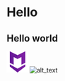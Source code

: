 # Hello
## Hello world

![alt_text](https://github.com/adam-p/markdown-here/raw/master/src/common/images/icon48.png "这是图片标题")
![alt_text](https://image.baidu.com/search/detail?ct=503316480&z=0&ipn=d&word=%E4%B8%8A%E6%B5%B7%E4%BA%A4%E9%80%9A%E5%A4%A7%E5%AD%A6&step_word=&hs=0&pn=0&spn=0&di=3960&pi=0&rn=1&tn=baiduimagedetail&is=0%2C0&istype=0&ie=utf-8&oe=utf-8&in=&cl=2&lm=-1&st=undefined&cs=3949757509%2C872180169&os=410091729%2C329170667&simid=3384086280%2C266680492&adpicid=0&lpn=0&ln=1546&fr=&fmq=1602673651856_R&fm=&ic=undefined&s=undefined&hd=undefined&latest=undefined&copyright=undefined&se=&sme=&tab=0&width=undefined&height=undefined&face=undefined&ist=&jit=&cg=&bdtype=0&oriquery=&objurl=http%3A%2F%2Ffeifanedu.net%2FUserFiles%2F2016-10%2F201610261609455.jpg&fromurl=ippr_z2C%24qAzdH3FAzdH3Fujtuwgj17_z%26e3BgjpAzdH3FCswff_z%26e3Bwfr%3Ft1%3D88b9&gsm=1&rpstart=0&rpnum=0&islist=&querylist=&force=undefined)


